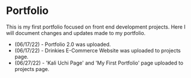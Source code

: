 # Portfolio
This is my first portfolio focused on front end development projects. Here I will document changes and updates made to my portfolio.

<ul>
           <li>(06/17/22) - Portfolio 2.0 was uploaded.</li>
           <li>(06/17/22) - Drinkies E-Commerce Website was uploaded to projects page.</li>
           <li>(06/27/22) - 'Kali Uchi Page' and 'My First Portfolio' page uploaded to projects page.</li>
</ul>
